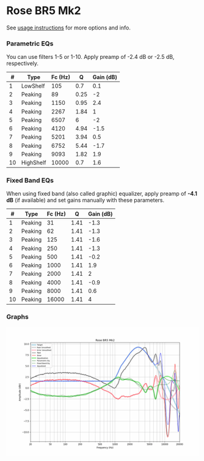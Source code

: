 # Rose BR5 Mk2
See [usage instructions](https://github.com/jaakkopasanen/AutoEq#usage) for more options and info.

### Parametric EQs
You can use filters 1-5 or 1-10. Apply preamp of -2.4 dB or -2.5 dB, respectively.

|   # | Type      |   Fc (Hz) |    Q |   Gain (dB) |
|-----|-----------|-----------|------|-------------|
|   1 | LowShelf  |       105 | 0.7  |         0.1 |
|   2 | Peaking   |        89 | 0.25 |        -2   |
|   3 | Peaking   |      1150 | 0.95 |         2.4 |
|   4 | Peaking   |      2267 | 1.84 |         1   |
|   5 | Peaking   |      6507 | 6    |        -2   |
|   6 | Peaking   |      4120 | 4.94 |        -1.5 |
|   7 | Peaking   |      5201 | 3.94 |         0.5 |
|   8 | Peaking   |      6752 | 5.44 |        -1.7 |
|   9 | Peaking   |      9093 | 1.82 |         1.9 |
|  10 | HighShelf |     10000 | 0.7  |         1.6 |

### Fixed Band EQs
When using fixed band (also called graphic) equalizer, apply preamp of **-4.1 dB** (if available) and set gains manually with these parameters.

|   # | Type    |   Fc (Hz) |    Q |   Gain (dB) |
|-----|---------|-----------|------|-------------|
|   1 | Peaking |        31 | 1.41 |        -1.3 |
|   2 | Peaking |        62 | 1.41 |        -1.3 |
|   3 | Peaking |       125 | 1.41 |        -1.6 |
|   4 | Peaking |       250 | 1.41 |        -1.3 |
|   5 | Peaking |       500 | 1.41 |        -0.2 |
|   6 | Peaking |      1000 | 1.41 |         1.9 |
|   7 | Peaking |      2000 | 1.41 |         2   |
|   8 | Peaking |      4000 | 1.41 |        -0.9 |
|   9 | Peaking |      8000 | 1.41 |         0.6 |
|  10 | Peaking |     16000 | 1.41 |         4   |

### Graphs
![](./Rose%20BR5%20Mk2.png)
